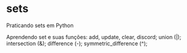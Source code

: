 # sets
Praticando sets em Python

Aprendendo set e suas funções: 
add, update, clear, discord;
union (|);
intersection (&);
difference (-);
symmetric_difference (^);
